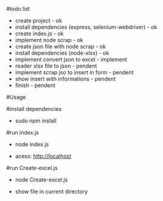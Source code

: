 #todo list 

- create project - ok 
- install dependencies (express, selenium-webdriver) - ok 
- create index.js - ok 
- implement node scrap - ok 
- create json file with node scrap - ok 
- install dependencies (node-xlsx) - ok 
- implement convert json to excel - implement 
- reader xlsx file to json - pendent 
- implement scrap jso to insert in form - pendent
- show insert with informations - pendent 
- finish - pendent

#Usage 

#install dependencies 
- sudo npm install

#run index.js
- node index.js

- acess: [http://localhost](http://localhost:3000/)

#run Create-excel.js
- node Create-excel.js

- show file in current directory


  
  
